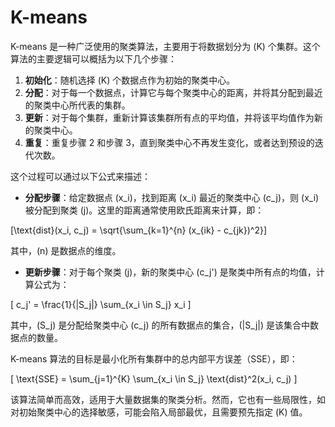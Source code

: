 # K-means
K-means 是一种广泛使用的聚类算法，主要用于将数据划分为 \(K\) 个集群。这个算法的主要逻辑可以概括为以下几个步骤：

1. **初始化**：随机选择 \(K\) 个数据点作为初始的聚类中心。
2. **分配**：对于每一个数据点，计算它与每个聚类中心的距离，并将其分配到最近的聚类中心所代表的集群。
3. **更新**：对于每个集群，重新计算该集群所有点的平均值，并将该平均值作为新的聚类中心。
4. **重复**：重复步骤 2 和步骤 3，直到聚类中心不再发生变化，或者达到预设的迭代次数。

这个过程可以通过以下公式来描述：

- **分配步骤**：给定数据点 \(x_i\)，找到距离 \(x_i\) 最近的聚类中心 \(c_j\)，则 \(x_i\) 被分配到聚类 \(j\)。这里的距离通常使用欧氏距离来计算，即：

\[\text{dist}(x_i, c_j) = \sqrt{\sum_{k=1}^{n} (x_{ik} - c_{jk})^2}\]

其中，\(n\) 是数据点的维度。

- **更新步骤**：对于每个聚类 \(j\)，新的聚类中心 \(c_j'\) 是聚类中所有点的均值，计算公式为：

\[
c_j' = \frac{1}{|S_j|} \sum_{x_i \in S_j} x_i
\]

其中，\(S_j\) 是分配给聚类中心 \(c_j\) 的所有数据点的集合，\(|S_j|\) 是该集合中数据点的数量。

K-means 算法的目标是最小化所有集群中的总内部平方误差（SSE），即：

\[
\text{SSE} = \sum_{j=1}^{K} \sum_{x_i \in S_j} \text{dist}^2(x_i, c_j)
\]

该算法简单而高效，适用于大量数据集的聚类分析。然而，它也有一些局限性，如对初始聚类中心的选择敏感，可能会陷入局部最优，且需要预先指定 \(K\) 值。
